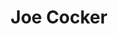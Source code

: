 ---
title: "Joe Cocker"
summary: "English rock and blues singer. Born: 20 May 1944 in Crookes, Sheffield, England, UK. Died: 22 December 2014 at the \"Mad Dog Ranch\", Crawford, Colorado, US. OBE - Officer of the Most Excellent Order of the British Empire. The Grease Band. A British rock band that originally formed as Joe Cocker's backing group."
image: "joe-cocker.jpg"
---